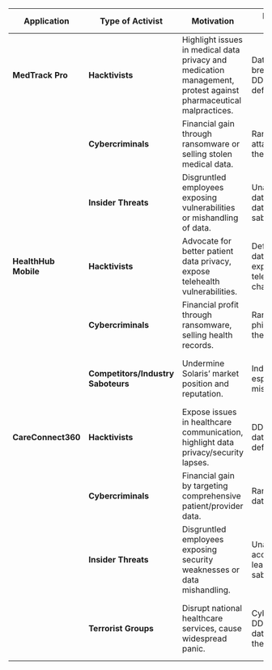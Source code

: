 | **Application**      | **Type of Activist**                  | **Motivation**                                                               | **Potential Tactics**                   | **Techniques**                            | **Type of Targets**                           | **Uses for Stolen Data**                                        |
|----------------------|---------------------------------------|-----------------------------------------------------------------------------|-----------------------------------------|--------------------------------------------|----------------------------------------------|------------------------------------------------------------------|
| **MedTrack Pro**     | **Hacktivists**                       | Highlight issues in medical data privacy and medication management, protest against pharmaceutical malpractices. | Data breaches, DDoS attacks, defacement | Phishing, exploiting vulnerabilities, social engineering | Patient medication data, app infrastructure  | Public exposure to raise awareness, undermine trust in the app/company |
|                      | **Cybercriminals**                    | Financial gain through ransomware or selling stolen medical data.            | Ransomware attacks, data theft          | Malware, phishing, exploiting vulnerabilities | Patient PII/SPI, medication data, financial information | Sell on black markets, extortion, identity theft                |
|                      | **Insider Threats**                   | Disgruntled employees exposing vulnerabilities or mishandling of data.       | Unauthorized data access, data leaks, sabotage | Misuse of access privileges, collusion with external actors | Internal databases, patient records          | Blackmail, leaking to media, personal vendettas                  |
| **HealthHub Mobile** | **Hacktivists**                       | Advocate for better patient data privacy, expose telehealth vulnerabilities. | Defacement, data leaks, exploiting telehealth channels | Phishing, exploiting telehealth vulnerabilities, social engineering | Patient health records, telehealth sessions, app infrastructure | Public exposure, highlighting telehealth insecurities            |
|                      | **Cybercriminals**                    | Financial profit through ransomware, selling health records.                 | Ransomware, phishing, data theft        | Malware, phishing, exploiting app vulnerabilities | Patient PII/SPI, health records, telehealth data | Sell on black markets, extortion, identity theft                |
|                      | **Competitors/Industry Saboteurs**    | Undermine Solaris’ market position and reputation.                          | Industrial espionage, misinformation     | Spear phishing, insider recruitment           | Internal data, strategic plans, user data     | Gain competitive advantage, market manipulation                 |
| **CareConnect360**   | **Hacktivists**                       | Expose issues in healthcare communication, highlight data privacy/security lapses. | DDoS attacks, data leaks, defacement   | Phishing, exploiting system vulnerabilities, social engineering | Patient records, healthcare provider communication | Public exposure, highlighting system weaknesses                 |
|                      | **Cybercriminals**                    | Financial gain by targeting comprehensive patient/provider data.             | Ransomware, data breaches               | Malware, phishing, exploiting system vulnerabilities | Patient PII/SPI, provider data, financial information | Sell on black markets, extortion, identity theft                |
|                      | **Insider Threats**                   | Disgruntled employees exposing security weaknesses or data mishandling.      | Unauthorized access, data leaks, sabotage | Misuse of access privileges, collusion with external actors | Internal databases, patient records, provider communication | Blackmail, leaking to media, personal vendettas                  |
|                      | **Terrorist Groups**                  | Disrupt national healthcare services, cause widespread panic.                | Cyberattacks, DDoS attacks, data theft/sabotage | Exploiting system vulnerabilities, social engineering | Healthcare infrastructure, patient/provider data | Disrupt healthcare services, cause panic, political leverage    |
